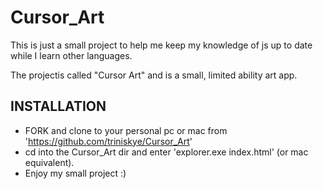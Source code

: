 # Cursor_Art

This is just a small project to help me keep my knowledge of js up to date while I learn other languages.

The projectis called "Cursor Art" and is a small, limited ability art app.


## INSTALLATION 
- FORK and clone to your personal pc or mac from 'https://github.com/triniskye/Cursor_Art'
- cd into the Cursor_Art dir and enter 'explorer.exe index.html' (or mac equivalent).
- Enjoy my small project :) 